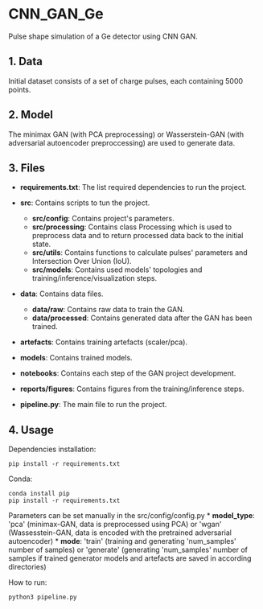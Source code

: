 # CNN_GAN_Ge
Pulse shape simulation of a Ge detector using CNN GAN.

## 1. Data
Initial dataset consists of a set of charge pulses, each containing 5000 points. 

## 2. Model
The minimax GAN (with PCA preprocessing) or Wasserstein-GAN (with adversarial autoencoder preproccessing) are used to generate data.

## 3. Files
* **requirements.txt**: The list required dependencies to run the project.

* **src**: Contains scripts to tun the project.
	* **src/config**: Contains project's parameters.
	* **src/processing**: Contains class Processing which is used to preprocess data and to return processed data back to the initial state. 
	* **src/utils**: Contains functions to calculate pulses' parameters and Intersection Over Union (IoU).
	* **src/models**: Contains used models' topologies and training/inference/visualization steps.

* **data**: Contains data files.
	* **data/raw**: Contains raw data to train the GAN.
	* **data/processed**: Contains generated data after the GAN has been trained. 

* **artefacts**: Contains training artefacts (scaler/pca).

* **models**: Contains trained models.

* **notebooks**: Contains each step of the GAN project development.

* **reports/figures**: Contains figures from the training/inference steps.

* **pipeline.py**: The main file to run the project.


## 4. Usage
Dependencies installation:

```SH
pip install -r requirements.txt
```

Conda:
```SH
conda install pip
pip install -r requirements.txt
```

Parameters can be set manually in the src/config/config.py
	* **model_type**: 'pca' (minimax-GAN, data is preprocessed using PCA) or 'wgan' (Wassesstein-GAN, data is encoded with the pretrained adversarial autoencoder)
 	* **mode**: 'train' (training and generating 'num_samples' number of samples) or 'generate' (generating 'num_samples' number of samples if trained generator models and artefacts are saved in according directories)

How to run:

```SH
python3 pipeline.py 
```
